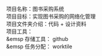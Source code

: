 项目名称：图书采购系统  
项目目标：实现图书采购的网络化管理  
项目文件夹介绍：代码 +  设计资料  
项目工具：  
&emsp 存储工具： github   
&emsp 任务分配： worktile  
